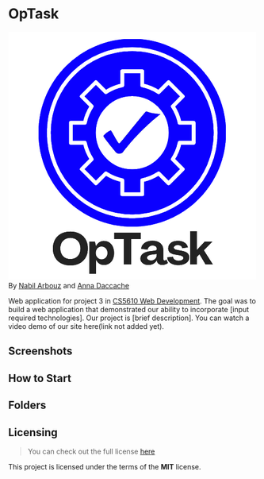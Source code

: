 # OpTask
![OpTask Logo](/logo.png)
By [Nabil Arbouz](http://github.com/nabilarbouz) and [Anna Daccache](https://github.com/amdacccache)

Web application for project 3 in [CS5610 Web Development](https://johnguerra.co/classes/webDevelopment_spring_2021/). The goal was to build a web application that demonstrated our ability to incorporate [input required technologies]. Our project is [brief description]. You can watch a video demo of our site here(link not added yet).


## Screenshots

## How to Start

## Folders

## Licensing

> You can check out the full license [here](/LICENSE)

This project is licensed under the terms of the **MIT** license.

